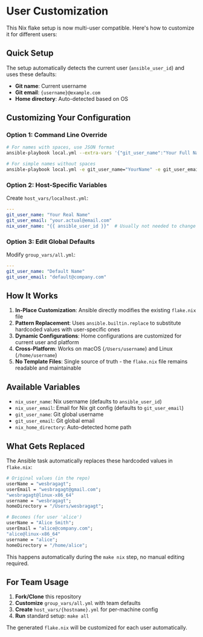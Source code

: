 # User Customization

This Nix flake setup is now multi-user compatible. Here's how to customize it for different users:

## Quick Setup

The setup automatically detects the current user (`ansible_user_id`) and uses these defaults:
- **Git name**: Current username
- **Git email**: `{username}@example.com` 
- **Home directory**: Auto-detected based on OS

## Customizing Your Configuration

### Option 1: Command Line Override
```bash
# For names with spaces, use JSON format
ansible-playbook local.yml --extra-vars '{"git_user_name":"Your Full Name","git_user_email":"your.email@domain.com"}'

# For simple names without spaces
ansible-playbook local.yml -e git_user_name="YourName" -e git_user_email="your.email@domain.com"
```

### Option 2: Host-Specific Variables
Create `host_vars/localhost.yml`:
```yaml
---
git_user_name: "Your Real Name"
git_user_email: "your.actual@email.com"
nix_user_name: "{{ ansible_user_id }}"  # Usually not needed to change
```

### Option 3: Edit Global Defaults
Modify `group_vars/all.yml`:
```yaml
---
git_user_name: "Default Name"
git_user_email: "default@company.com"
```

## How It Works

1. **In-Place Customization**: Ansible directly modifies the existing `flake.nix` file
2. **Pattern Replacement**: Uses `ansible.builtin.replace` to substitute hardcoded values with user-specific ones
3. **Dynamic Configurations**: Home configurations are customized for current user and platform
4. **Cross-Platform**: Works on macOS (`/Users/username`) and Linux (`/home/username`)
5. **No Template Files**: Single source of truth - the `flake.nix` file remains readable and maintainable

## Available Variables

- `nix_user_name`: Nix username (defaults to `ansible_user_id`)
- `nix_user_email`: Email for Nix git config (defaults to `git_user_email`)
- `git_user_name`: Git global username
- `git_user_email`: Git global email
- `nix_home_directory`: Auto-detected home path

## What Gets Replaced

The Ansible task automatically replaces these hardcoded values in `flake.nix`:

```nix
# Original values (in the repo)
userName = "wesbragagt";
userEmail = "wesbragagt@gmail.com";
"wesbragagt@linux-x86_64"
username = "wesbragagt";
homeDirectory = "/Users/wesbragagt";

# Becomes (for user 'alice')
userName = "Alice Smith";
userEmail = "alice@company.com";
"alice@linux-x86_64"
username = "alice";
homeDirectory = "/home/alice";
```

This happens automatically during the `make nix` step, no manual editing required.

## For Team Usage

1. **Fork/Clone** this repository
2. **Customize** `group_vars/all.yml` with team defaults
3. **Create** `host_vars/{hostname}.yml` for per-machine config
4. **Run** standard setup: `make all`

The generated `flake.nix` will be customized for each user automatically.
